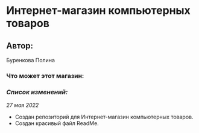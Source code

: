 # Интернет-магазин компьютерных товаров
## Автор: 
Буренкова Полина 
### Что может этот магазин:
### _Список изменений:_
_27 мая 2022_
- Создан репозиторий для Интернет-магазин компьютерных товаров.
- Создан красивый файл ReadMe.
